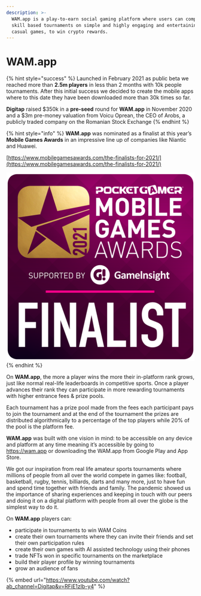 ```yaml
---
description: >-
  WAM.app is a play-to-earn social gaming platform where users can compete in
  skill based tournaments on simple and highly engaging and entertaining hyper
  casual games, to win crypto rewards.
---
```


# WAM.app

{% hint style="success" %}
Launched in February 2021 as public beta we reached more than **2.5m players** in less than 2 months with 10k people tournaments. After this initial success we decided to create the mobile apps where to this date they have been downloaded more than 30k times so far.



**Digitap** raised $350k in a **pre-seed** round for **WAM.app** in November 2020 and a $3m pre-money valuation from Voicu Oprean, the CEO of Arobs, a publicly traded company on the Romanian Stock Exchange&#x20;
{% endhint %}

{% hint style="info" %}
**WAM.app** was nominated as a finalist at this year’s **Mobile Games Awards** in an impressive line up of companies like Niantic and Huawei.

[https://www.mobilegamesawards.com/the-finalists-for-2021/](https://www.mobilegamesawards.com/the-finalists-for-2021/)

![](.gitbook/assets/unnamed.png)
{% endhint %}

On **WAM.app**, the more a player wins the more their in-platform rank grows, just like normal real-life leaderboards in competitive sports. Once a player advances their rank they can participate in more rewarding tournaments with higher entrance fees & prize pools.

Each tournament has a prize pool made from the fees each participant pays to join the tournament and at the end of the tournament the prizes are distributed algorithmically to a percentage of the top players while 20% of the pool is the platform fee.

**WAM.app** was built with one vision in mind: to be accessible on any device and platform at any time meaning it’s accessible by going to https://wam.app or downloading the WAM.app from Google Play and App Store.

We got our inspiration from real life amateur sports tournaments where millions of people from all over the world compete in games like: football, basketball, rugby, tennis, billiards, darts and many more, just to have fun and spend time together with friends and family. The pandemic showed us the importance of sharing experiences and keeping in touch with our peers and doing it on a digital platform with people from all over the globe is the simplest way to do it.

On **WAM.app** players can:&#x20;

* participate in tournaments to win WAM Coins
* create their own tournaments where they can invite their friends and set their own participation rules
* create their own games with AI assisted technology using their phones
* trade NFTs won in specific tournaments on the marketplace
* build their player profile by winning tournaments
* grow an audience of fans

{% embed url="https://www.youtube.com/watch?ab_channel=Digitap&v=RFiE1zIb-y4" %}
